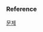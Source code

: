 ### Reference
[문제](https://www.hackerrank.com/challenges/weather-observation-station-16/problem?isFullScreen=true)<br>